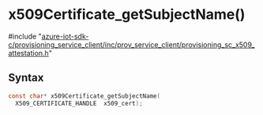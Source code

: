 # x509Certificate_getSubjectName()

\#include "[azure-iot-sdk-c/provisioning_service_client/inc/prov_service_client/provisioning_sc_x509_attestation.h](../iot-c-ref-provisioning-sc-x509-attestation-h.md)"  

## Syntax

```C
const char* x509Certificate_getSubjectName(
  X509_CERTIFICATE_HANDLE  x509_cert);
```

